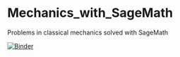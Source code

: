 # Mechanics_with_SageMath

Problems in classical mechanics solved with SageMath


[![Binder](https://mybinder.org/badge_logo.svg)](https://mybinder.org/v2/gh/marcinofulus/Mechanics_with_SageMath/master)
